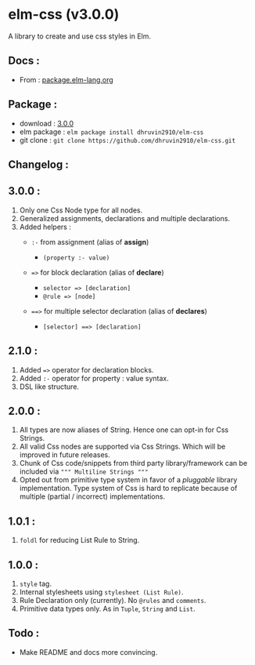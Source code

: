 elm-css (v3.0.0)
================

A library to create and use css styles in Elm.


Docs :
------
* From : [package.elm-lang.org](http://package.elm-lang.org/packages/dhruvin2910/elm-css/3.0.0)


Package :
---------
* download : [3.0.0](https://github.com/dhruvin2910/elm-css/archive/3.0.0.zip)
* elm package : `elm package install dhruvin2910/elm-css`
* git clone : `git clone https://github.com/dhruvin2910/elm-css.git`


Changelog :
-----------

3.0.0 :
-------
1. Only one Css Node type for all nodes.
2. Generalized assignments, declarations and multiple declarations.
3. Added helpers :
    * `:-` from assignment (alias of **assign**)
      * `(property :- value)`

    * `=>` for block declaration (alias of **declare**)
      * `selector => [declaration]`
      * `@rule => [node]`

    * `==>` for multiple selector declaration (alias of **declares**)
      * `[selector] ==> [declaration]`


2.1.0 :
-------
1. Added `=>` operator for declaration blocks.
2. Added `:-` operator for property : value syntax.
3. DSL like structure.


2.0.0 :
-------
1. All types are now aliases of String. Hence one can opt-in for Css Strings.
2. All valid Css nodes are supported via Css Strings. Which will be improved in
   future releases.
3. Chunk of Css code/snippets from third party library/framework can be included
   via `""" Multiline Strings """`
4. Opted out from primitive type system in favor of a *pluggable* library
   implementation. Type system of Css is hard to replicate because of multiple
   (partial / incorrect) implementations.


1.0.1 :
-------
1. `foldl` for reducing List Rule to String.


1.0.0 :
--------
1. `style` tag.
2. Internal stylesheets using `stylesheet (List Rule)`.
3. Rule Declaration only (currently). No `@rules` and `comments`.
4. Primitive data types only. As in `Tuple`, `String` and `List`.


Todo :
------
* Make README and docs more convincing.